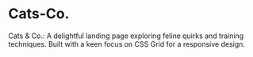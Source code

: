 # Cats-Co.
Cats &amp; Co.: A delightful landing page exploring feline quirks and training techniques. Built with a keen focus on CSS Grid for a responsive design.
